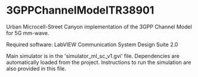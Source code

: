 # 3GPPChannelModelTR38901
Urban Microcell-Street Canyon implementation of the 3GPP Channel Model for 5G mm-wave.

Required software: LabVIEW Communication System Design Suite 2.0

Main simulator is in the 'simulator_ml_sc_v1.gvi' file. Dependencies are automatically loaded from the project. Instructions to run the simulation are also provided in this file.
